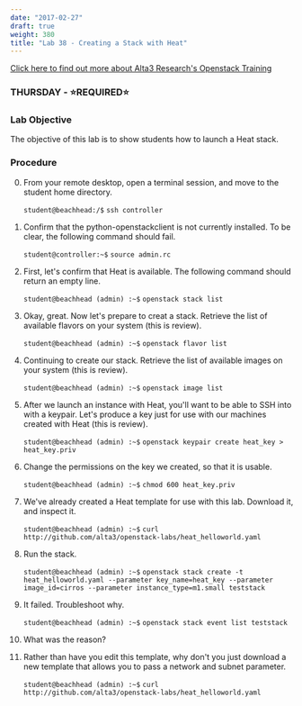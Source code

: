 ```yaml
---
date: "2017-02-27"
draft: true
weight: 380
title: "Lab 38 - Creating a Stack with Heat"
---
```

[Click here to find out more about Alta3 Research's Openstack Training](https://alta3.com/courses/openstack)

### THURSDAY - &#x2B50;REQUIRED&#x2B50;

### Lab Objective

The objective of this lab is to show students how to launch a Heat stack.

### Procedure

0. From your remote desktop, open a terminal session, and move to the student home directory.

    `student@beachhead:/$` `ssh controller`

0. Confirm that the python-openstackclient is not currently installed. To be clear, the following command should fail.

    `student@controller:~$` `source admin.rc`

0. First, let's confirm that Heat is available. The following command should return an empty line.

    `student@beachhead (admin) :~$` `openstack stack list`

0. Okay, great. Now let's prepare to creat a stack. Retrieve the list of available flavors on your system (this is review).

    `student@beachhead (admin) :~$` `openstack flavor list`
    
0. Continuing to create our stack. Retrieve the list of available images on your system (this is review).

    `student@beachhead (admin) :~$` `openstack image list`
    
0. After we launch an instance with Heat, you'll want to be able to SSH into with a keypair. Let's produce a key just for use with our machines created with Heat (this is review).

    `student@beachhead (admin) :~$` `openstack keypair create heat_key > heat_key.priv`
    
0. Change the permissions on the key we created, so that it is usable.

    `student@beachhead (admin) :~$` `chmod 600 heat_key.priv`

0. We've already created a Heat template for use with this lab. Download it, and inspect it.

    `student@beachhead (admin) :~$` `curl http://github.com/alta3/openstack-labs/heat_helloworld.yaml`
    
 0. Run the stack.
 
    `student@beachhead (admin) :~$` `openstack stack create -t heat_helloworld.yaml --parameter key_name=heat_key --parameter image_id=cirros --parameter instance_type=m1.small teststack`
 
 0. It failed. Troubleshoot why.
 
    `student@beachhead (admin) :~$` `openstack stack event list teststack`
    
0. What was the reason?

0. Rather than have you edit this template, why don't you just download a new template that allows you to pass a network and subnet parameter.

    `student@beachhead (admin) :~$` `curl http://github.com/alta3/openstack-labs/heat_helloworld.yaml`
 
